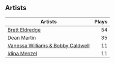 ## Artists
Artists | Plays 
----- | -----: 
[Brett Eldredge](/artists/brett-eldredge-412447) | 54
[Dean Martin](/artists/dean-martin-6555) | 35
[Vanessa Williams & Bobby Caldwell](/artists/vanessa-williams-bobby-caldwell-115154) | 11
[Idina Menzel](/artists/idina-menzel-42581) | 11


